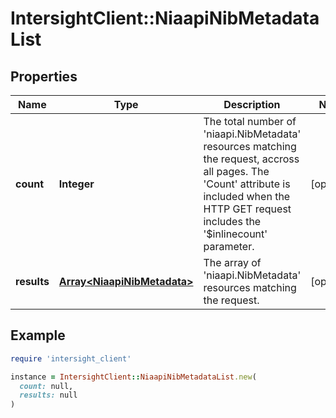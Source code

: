 # IntersightClient::NiaapiNibMetadataList

## Properties

| Name | Type | Description | Notes |
| ---- | ---- | ----------- | ----- |
| **count** | **Integer** | The total number of &#39;niaapi.NibMetadata&#39; resources matching the request, accross all pages. The &#39;Count&#39; attribute is included when the HTTP GET request includes the &#39;$inlinecount&#39; parameter. | [optional] |
| **results** | [**Array&lt;NiaapiNibMetadata&gt;**](NiaapiNibMetadata.md) | The array of &#39;niaapi.NibMetadata&#39; resources matching the request. | [optional] |

## Example

```ruby
require 'intersight_client'

instance = IntersightClient::NiaapiNibMetadataList.new(
  count: null,
  results: null
)
```

